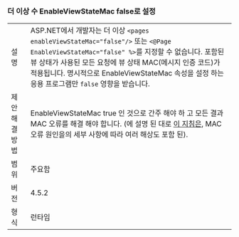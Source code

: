 ### <a name="no-longer-able-to-set-enableviewstatemac-to-false"></a>더 이상 수 EnableViewStateMac false로 설정

|   |   |
|---|---|
|설명|ASP.NET에서 개발자는 더 이상 <code>&lt;pages enableViewStateMac=&quot;false&quot;/&gt;</code> 또는 <code>&lt;@Page EnableViewStateMac=&quot;false&quot; %&gt;</code>를 지정할 수 없습니다. 포함된 뷰 상태가 사용된 모든 요청에 뷰 상태 MAC(메시지 인증 코드)가 적용됩니다. 명시적으로 EnableViewStateMac 속성을 설정 하는 응용 프로그램만 <code>false</code> 영향을 받습니다.|
|제안 해결 방법|EnableViewStateMac true 인 것으로 간주 해야 하 고 모든 결과 MAC 오류를 해결 해야 합니다. (에 설명 된 대로 [이 지침은](https://support.microsoft.com/kb/2915218), MAC 오류 원인을의 세부 사항에 따라 여러 해상도 포함 된).|
|범위|주요함|
|버전|4.5.2|
|형식|런타임|

